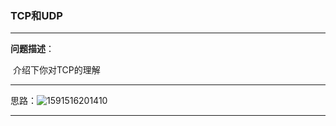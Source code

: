 ### TCP和UDP

---

**问题描述**：

​		介绍下你对TCP的理解

---

思路：![1591516201410](C:\Users\雷金鹏\AppData\Roaming\Typora\typora-user-images\1591516201410.png)

---

